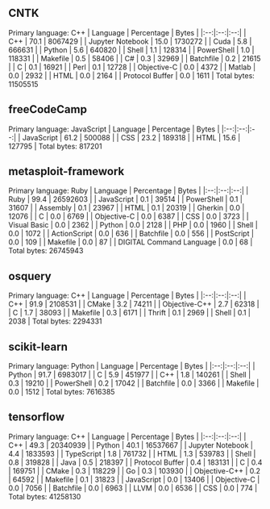 CNTK
---

Primary language: C++
| Language | Percentage | Bytes |
|:--:|:--:|:--:|
| C++ | 70.1 | 8067429 |
| Jupyter Notebook | 15.0 | 1730272 |
| Cuda | 5.8 | 666631 |
| Python | 5.6 | 640820 |
| Shell | 1.1 | 128314 |
| PowerShell | 1.0 | 118331 |
| Makefile | 0.5 | 58406 |
| C# | 0.3 | 32969 |
| Batchfile | 0.2 | 21615 |
| C | 0.1 | 16921 |
| Perl | 0.1 | 12728 |
| Objective-C | 0.0 | 4372 |
| Matlab | 0.0 | 2932 |
| HTML | 0.0 | 2164 |
| Protocol Buffer | 0.0 | 1611 |
Total bytes: 11505515

freeCodeCamp
---

Primary language: JavaScript
| Language | Percentage | Bytes |
|:--:|:--:|:--:|
| JavaScript | 61.2 | 500088 |
| CSS | 23.2 | 189318 |
| HTML | 15.6 | 127795 |
Total bytes: 817201

metasploit-framework
---

Primary language: Ruby
| Language | Percentage | Bytes |
|:--:|:--:|:--:|
| Ruby | 99.4 | 26592603 |
| JavaScript | 0.1 | 39514 |
| PowerShell | 0.1 | 31607 |
| Assembly | 0.1 | 23967 |
| HTML | 0.1 | 20319 |
| Gherkin | 0.0 | 12076 |
| C | 0.0 | 6769 |
| Objective-C | 0.0 | 6387 |
| CSS | 0.0 | 3723 |
| Visual Basic | 0.0 | 2362 |
| Python | 0.0 | 2128 |
| PHP | 0.0 | 1960 |
| Shell | 0.0 | 1072 |
| ActionScript | 0.0 | 636 |
| Batchfile | 0.0 | 556 |
| PostScript | 0.0 | 109 |
| Makefile | 0.0 | 87 |
| DIGITAL Command Language | 0.0 | 68 |
Total bytes: 26745943

osquery
---

Primary language: C++
| Language | Percentage | Bytes |
|:--:|:--:|:--:|
| C++ | 91.9 | 2108531 |
| CMake | 3.2 | 74211 |
| Objective-C++ | 2.7 | 62318 |
| C | 1.7 | 38093 |
| Makefile | 0.3 | 6171 |
| Thrift | 0.1 | 2969 |
| Shell | 0.1 | 2038 |
Total bytes: 2294331

scikit-learn
---

Primary language: Python
| Language | Percentage | Bytes |
|:--:|:--:|:--:|
| Python | 91.7 | 6983017 |
| C | 5.9 | 451977 |
| C++ | 1.8 | 140261 |
| Shell | 0.3 | 19210 |
| PowerShell | 0.2 | 17042 |
| Batchfile | 0.0 | 3366 |
| Makefile | 0.0 | 1512 |
Total bytes: 7616385

tensorflow
---

Primary language: C++
| Language | Percentage | Bytes |
|:--:|:--:|:--:|
| C++ | 49.3 | 20340939 |
| Python | 40.1 | 16537667 |
| Jupyter Notebook | 4.4 | 1833593 |
| TypeScript | 1.8 | 761732 |
| HTML | 1.3 | 539783 |
| Shell | 0.8 | 319828 |
| Java | 0.5 | 218397 |
| Protocol Buffer | 0.4 | 183131 |
| C | 0.4 | 169751 |
| CMake | 0.3 | 118229 |
| Go | 0.3 | 103930 |
| Objective-C++ | 0.2 | 64592 |
| Makefile | 0.1 | 31823 |
| JavaScript | 0.0 | 13406 |
| Objective-C | 0.0 | 7056 |
| Batchfile | 0.0 | 6963 |
| LLVM | 0.0 | 6536 |
| CSS | 0.0 | 774 |
Total bytes: 41258130

